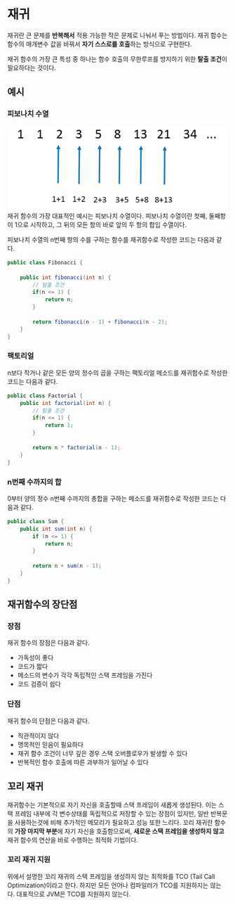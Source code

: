 # 재귀

재귀란 큰 문제를 **반복해서** 적용 가능한 작은 문제로 나눠서 푸는 방법이다. 재귀 함수는 함수의 매개변수 값을 바꿔서 **자기 스스로를 호출**하는 방식으로 구현한다.

재귀 함수의 가장 큰 특성 중 하나는 함수 호출의 무한루프를 방지하기 위한 **탈출 조건**이 필요하다는 것이다.

## 예시

### 피보나치 수열
![Fibonacci](./img/fibonacci.png)
재귀 함수의 가장 대표적인 예시는 피보나치 수열이다. 피보나치 수열이란 첫째, 둘째항이 1으로 시작하고, 그 뒤의 모든 항의 바로 앞의 두 항의 합입 수열이다. 

피보나치 수열의 n번째 항의 수를 구하는 함수를 재귀함수로 작성한 코드는 다음과 같다.

```java
public class Fibonacci {

    public int fibonacci(int n) {
        // 탈출 조건
        if(n <= 1) {
            return n;
        }

        return fibonacci(n - 1) + fibonacci(n - 2);
    }
}
```

### 팩토리얼
n보다 작거나 같은 모든 양의 정수의 곱을 구하는 팩토리얼 메소드를 재귀함수로 작성한 코드는 다음과 같다.
```java
public class Factorial {
    public int factorial(int n) {
        // 탈출 조건
        if(n <= 1) {
            return 1;
        }

        return n * factorial(n - 1);
    }
}
```

### n번째 수까지의 합
0부터 양의 정수 n번째 수까지의 총합을 구하는 메소드를 재귀함수로 작성한 코드는 다음과 같다.
```java
public class Sum {
    public int sum(int n) {
        if (n <= 1) {
            return n;
        }

        return n + sum(n - 1);
    }
}
```

## 재귀함수의 장단점
### 장점
재귀 함수의 장점은 다음과 같다.
- 가독성이 좋다
- 코드가 짧다
- 메소드의 변수가 각각 독립적인 스택 프레임을 가진다
- 코드 검증이 쉽다

### 단점
재귀 함수의 단점은 다음과 같다.
- 직관적이지 않다
- 맹목적인 믿음이 필요하다
- 재귀 함수 조건이 너무 깊은 경우 스택 오버플로우가 발생할 수 있다
- 반복적인 함수 호출에 따른 과부하가 일어날 수 있다

## 꼬리 재귀
재귀함수는 기본적으로 자기 자신을 호출할때 스택 프레임이 새롭게 생성된다. 이는 스택 프레임 내부에 각 변수상태를 독립적으로 저장할 수 있는 장점이 있지만, 일반 반복문을 사용하는것에 비해 추가적인 메모리가 필요하고 성능 또한 느리다. 꼬리 재귀란 함수의 **가장 마지막 부분**에 자기 자신을 호출함으로써, **새로운 스택 프레임을 생성하지 않고** 재귀 함수의 연산을 바로 수행하는 최적화 기법이다.

### 꼬리 재귀 지원
위에서 설명한 꼬리 재귀의 스택 프레임을 생성하지 않는 최적화를 TCO (Tail Call Optimization)이라고 한다. 하지만 모든 언어나 컴파일러가 TCO를 지원하지는 않는다. 대표적으로 JVM은 TCO를 지원하지 않는다. 
